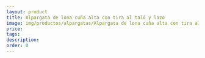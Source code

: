 ```yaml
---
layout: product
title: Alpargata de lona cuña alta con tira al taló y lazo
image: img/productos/alpargatas/Alpargata de lona cuña alta con tira al taló y lazo=.webp
price: 
tags: 
description: 
order: 0
---
```

